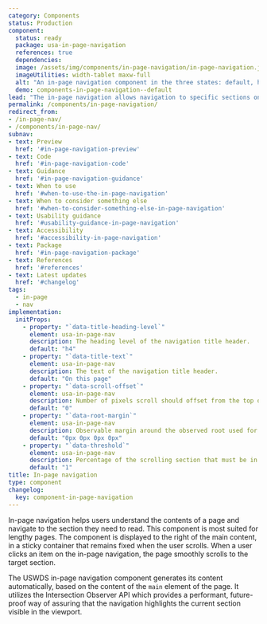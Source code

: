 ```yaml
---
category: Components
status: Production
component:
  status: ready
  package: usa-in-page-navigation
  references: true
  dependencies:
  image: /assets/img/components/in-page-navigation/in-page-navigation.jpg
  imageUtilities: width-tablet maxw-full
  alt: "An in-page navigation component in the three states: default, hover, and focus. In the active state, the nav link is underlined. In the focus state, the nav link is underlined and has a focus border surrounding it."
  demo: components-in-page-navigation--default
lead: "The in-page navigation allows navigation to specific sections on a lengthy content page"
permalink: /components/in-page-navigation/
redirect_from:
- /in-page-nav/
- /components/in-page-nav/
subnav:
- text: Preview
  href: '#in-page-navigation-preview'
- text: Code
  href: '#in-page-navigation-code'
- text: Guidance
  href: '#in-page-navigation-guidance'
- text: When to use
  href: '#when-to-use-the-in-page-navigation'
- text: When to consider something else
  href: '#when-to-consider-something-else-in-page-navigation'
- text: Usability guidance
  href: '#usability-guidance-in-page-navigation'
- text: Accessibility
  href: '#accessibility-in-page-navigation'
- text: Package
  href: '#in-page-navigation-package'
- text: References
  href: '#references'
- text: Latest updates
  href: '#changelog'
tags:
  - in-page
  - nav
implementation:
  initProps:
    - property: "`data-title-heading-level`"
      element: usa-in-page-nav
      description: The heading level of the navigation title header.
      default: "h4"
    - property: "`data-title-text`"
      element: usa-in-page-nav
      description: The text of the navigation title header.
      default: "On this page"
    - property: "`data-scroll-offset`"
      element: usa-in-page-nav
      description: Number of pixels scroll should offset from the top of the parent element.
      default: "0"
    - property: "`data-root-margin`"
      element: usa-in-page-nav
      description: Observable margin around the observed root used for calculating the current active section. Use values similar to CSS margin.
      default: "0px 0px 0px 0px"
    - property: "`data-threshold`"
      element: usa-in-page-nav
      description: Percentage of the scrolling section that must be in the observed area before the current section is triggered. Use a value between 0 and 1.
      default: "1"
title: In-page navigation
type: component
changelog:
  key: component-in-page-navigation
---
```

In-page navigation helps users understand the contents of a page and navigate to the section they need to read. This component is most suited for lengthy pages. The component is displayed to the right of the main content, in a sticky container that remains fixed when the user scrolls. When a user clicks an item on the in-page navigation, the page smoothly scrolls to the target section.

The USWDS in-page navigation component generates its content automatically, based on the content of the `main` element of the page. It utilizes the Intersection Observer API which provides a performant, future-proof way of assuring that the navigation highlights the current section visible in the viewport.